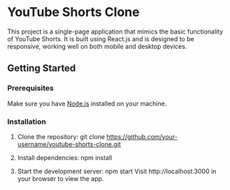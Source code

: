 # YouTube Shorts Clone

This project is a single-page application that mimics the basic functionality of YouTube Shorts. It is built using React.js and is designed to be responsive, working well on both mobile and desktop devices.

## Getting Started

### Prerequisites

Make sure you have [Node.js](https://nodejs.org/) installed on your machine.

### Installation

1. Clone the repository:
   git clone https://github.com/your-username/youtube-shorts-clone.git

2. Install dependencies:
   npm install

3. Start the development server:
   npm start
   Visit http://localhost:3000 in your browser to view the app.